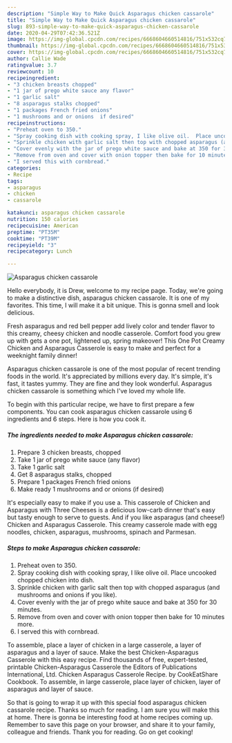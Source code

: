 ```yaml
---
description: "Simple Way to Make Quick Asparagus chicken cassarole"
title: "Simple Way to Make Quick Asparagus chicken cassarole"
slug: 893-simple-way-to-make-quick-asparagus-chicken-cassarole
date: 2020-04-29T07:42:36.521Z
image: https://img-global.cpcdn.com/recipes/6668604660514816/751x532cq70/asparagus-chicken-cassarole-recipe-main-photo.jpg
thumbnail: https://img-global.cpcdn.com/recipes/6668604660514816/751x532cq70/asparagus-chicken-cassarole-recipe-main-photo.jpg
cover: https://img-global.cpcdn.com/recipes/6668604660514816/751x532cq70/asparagus-chicken-cassarole-recipe-main-photo.jpg
author: Callie Wade
ratingvalue: 3.7
reviewcount: 10
recipeingredient:
- "3 chicken breasts chopped"
- "1 jar of prego white sauce any flavor"
- "1 garlic salt"
- "8 asparagus stalks chopped"
- "1 packages French fried onions"
- "1 mushrooms and or onions  if desired"
recipeinstructions:
- "Preheat oven to 350."
- "Spray cooking dish with cooking spray, I like olive oil.  Place uncooked chopped chicken into dish."
- "Sprinkle chicken with garlic salt then top with chopped asparagus (and mushrooms and onions if you like)."
- "Cover evenly with the jar of prego white sauce and bake at 350 for 30 minutes."
- "Remove from oven and cover with onion topper then bake for 10 minutes more."
- "I served this with cornbread."
categories:
- Recipe
tags:
- asparagus
- chicken
- cassarole

katakunci: asparagus chicken cassarole 
nutrition: 150 calories
recipecuisine: American
preptime: "PT35M"
cooktime: "PT39M"
recipeyield: "3"
recipecategory: Lunch

---
```



![Asparagus chicken cassarole](https://img-global.cpcdn.com/recipes/6668604660514816/751x532cq70/asparagus-chicken-cassarole-recipe-main-photo.jpg)

Hello everybody, it is Drew, welcome to my recipe page. Today, we're going to make a distinctive dish, asparagus chicken cassarole. It is one of my favorites. This time, I will make it a bit unique. This is gonna smell and look delicious.

Fresh asparagus and red bell pepper add lively color and tender flavor to this creamy, cheesy chicken and noodle casserole. Comfort food you grew up with gets a one pot, lightened up, spring makeover! This One Pot Creamy Chicken and Asparagus Casserole is easy to make and perfect for a weeknight family dinner!

Asparagus chicken cassarole is one of the most popular of recent trending foods in the world. It's appreciated by millions every day. It's simple, it's fast, it tastes yummy. They are fine and they look wonderful. Asparagus chicken cassarole is something which I've loved my whole life.


To begin with this particular recipe, we have to first prepare a few components. You can cook asparagus chicken cassarole using 6 ingredients and 6 steps. Here is how you cook it.

<!--inarticleads1-->

##### The ingredients needed to make Asparagus chicken cassarole:

1. Prepare 3 chicken breasts, chopped
1. Take 1 jar of prego white sauce (any flavor)
1. Take 1 garlic salt
1. Get 8 asparagus stalks, chopped
1. Prepare 1 packages French fried onions
1. Make ready 1 mushrooms and or onions  (if desired)


It&#39;s especially easy to make if you use a. This casserole of Chicken and Asparagus with Three Cheeses is a delicious low-carb dinner that&#39;s easy but tasty enough to serve to guests. And if you like asparagus (and cheese!) Chicken and Asparagus Casserole. This creamy casserole made with egg noodles, chicken, asparagus, mushrooms, spinach and Parmesan. 

<!--inarticleads2-->

##### Steps to make Asparagus chicken cassarole:

1. Preheat oven to 350.
1. Spray cooking dish with cooking spray, I like olive oil.  Place uncooked chopped chicken into dish.
1. Sprinkle chicken with garlic salt then top with chopped asparagus (and mushrooms and onions if you like).
1. Cover evenly with the jar of prego white sauce and bake at 350 for 30 minutes.
1. Remove from oven and cover with onion topper then bake for 10 minutes more.
1. I served this with cornbread.


To assemble, place a layer of chicken in a large casserole, a layer of asparagus and a layer of sauce. Make the best Chicken-Asparagus Casserole with this easy recipe. Find thousands of free, expert-tested, printable Chicken-Asparagus Casserole the Editors of Publications International, Ltd. Chicken Asparagus Casserole Recipe. by CookEatShare Cookbook. To assemble, in large casserole, place layer of chicken, layer of asparagus and layer of sauce. 

So that is going to wrap it up with this special food asparagus chicken cassarole recipe. Thanks so much for reading. I am sure you will make this at home. There is gonna be interesting food at home recipes coming up. Remember to save this page on your browser, and share it to your family, colleague and friends. Thank you for reading. Go on get cooking!
